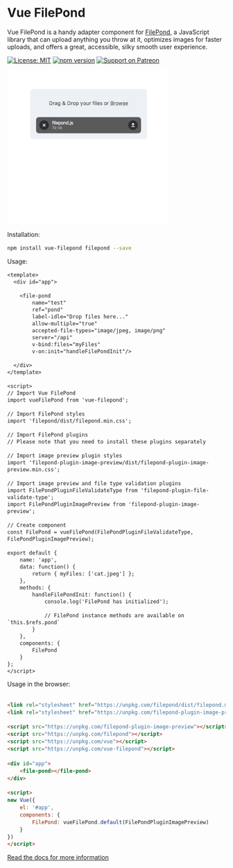 # Vue FilePond

Vue FilePond is a handy adapter component for [FilePond](https://github.com/pqina/filepond), a JavaScript library that can upload anything you throw at it, optimizes images for faster uploads, and offers a great, accessible, silky smooth user experience.

[![License: MIT](https://img.shields.io/badge/license-MIT-blue.svg)](https://github.com/pqina/vue-filepond/blob/master/LICENSE)
[![npm version](https://badge.fury.io/js/vue-filepond.svg)](https://www.npmjs.com/package/vue-filepond)
[![Support on Patreon](https://img.shields.io/badge/donate-patreon-salmon.svg)](https://www.patreon.com/rikschennink)

<img src="https://github.com/pqina/filepond-github-assets/blob/master/filepond-animation-01.gif?raw=true" width="370" alt=""/>

Installation:

```bash
npm install vue-filepond filepond --save
```

Usage:

```vue
<template>
  <div id="app">

    <file-pond
        name="test"
        ref="pond"
        label-idle="Drop files here..."
        allow-multiple="true"
        accepted-file-types="image/jpeg, image/png"
        server="/api"
        v-bind:files="myFiles"
        v-on:init="handleFilePondInit"/>

  </div>
</template>

<script>
// Import Vue FilePond
import vueFilePond from 'vue-filepond';

// Import FilePond styles
import 'filepond/dist/filepond.min.css';

// Import FilePond plugins
// Please note that you need to install these plugins separately

// Import image preview plugin styles
import 'filepond-plugin-image-preview/dist/filepond-plugin-image-preview.min.css';

// Import image preview and file type validation plugins
import FilePondPluginFileValidateType from 'filepond-plugin-file-validate-type';
import FilePondPluginImagePreview from 'filepond-plugin-image-preview';

// Create component
const FilePond = vueFilePond(FilePondPluginFileValidateType, FilePondPluginImagePreview);

export default {
    name: 'app',
    data: function() {
        return { myFiles: ['cat.jpeg'] };
    },
    methods: {
        handleFilePondInit: function() {
            console.log('FilePond has initialized');

            // FilePond instance methods are available on `this.$refs.pond`
        }
    },
    components: {
        FilePond
    }
};
</script>
```


Usage in the browser:

```html

<link rel="stylesheet" href="https://unpkg.com/filepond/dist/filepond.min.css">
<link rel="stylesheet" href="https://unpkg.com/filepond-plugin-image-preview/dist/filepond-plugin-image-preview.min.css">

<script src="https://unpkg.com/filepond-plugin-image-preview"></script>
<script src="https://unpkg.com/filepond"></script>
<script src="https://unpkg.com/vue"></script>
<script src="https://unpkg.com/vue-filepond"></script>

<div id="app">
    <file-pond></file-pond>
</div>

<script>
new Vue({
    el: '#app',
    components: {
        FilePond: vueFilePond.default(FilePondPluginImagePreview)
    }
})
</script>

```


[Read the docs for more information](https://pqina.nl/filepond/docs/patterns/frameworks/vue/)
